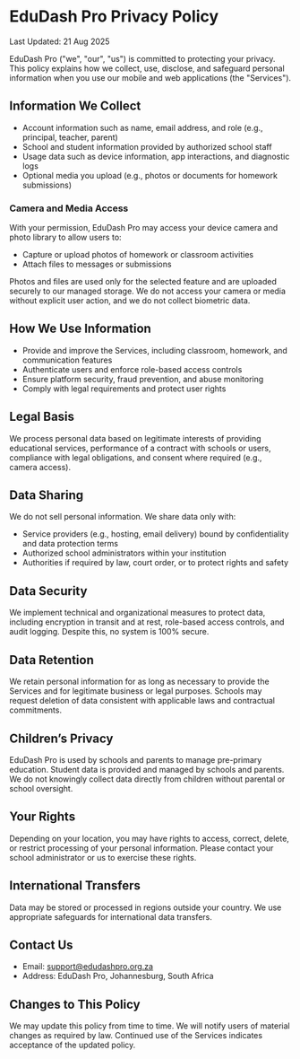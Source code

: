 # EduDash Pro Privacy Policy

Last Updated: 21 Aug 2025

EduDash Pro ("we", "our", "us") is committed to protecting your privacy. This policy explains how we collect, use, disclose, and safeguard personal information when you use our mobile and web applications (the "Services").

## Information We Collect
- Account information such as name, email address, and role (e.g., principal, teacher, parent)
- School and student information provided by authorized school staff
- Usage data such as device information, app interactions, and diagnostic logs
- Optional media you upload (e.g., photos or documents for homework submissions)

### Camera and Media Access
With your permission, EduDash Pro may access your device camera and photo library to allow users to:
- Capture or upload photos of homework or classroom activities
- Attach files to messages or submissions

Photos and files are used only for the selected feature and are uploaded securely to our managed storage. We do not access your camera or media without explicit user action, and we do not collect biometric data.

## How We Use Information
- Provide and improve the Services, including classroom, homework, and communication features
- Authenticate users and enforce role-based access controls
- Ensure platform security, fraud prevention, and abuse monitoring
- Comply with legal requirements and protect user rights

## Legal Basis
We process personal data based on legitimate interests of providing educational services, performance of a contract with schools or users, compliance with legal obligations, and consent where required (e.g., camera access).

## Data Sharing
We do not sell personal information. We share data only with:
- Service providers (e.g., hosting, email delivery) bound by confidentiality and data protection terms
- Authorized school administrators within your institution
- Authorities if required by law, court order, or to protect rights and safety

## Data Security
We implement technical and organizational measures to protect data, including encryption in transit and at rest, role-based access controls, and audit logging. Despite this, no system is 100% secure.

## Data Retention
We retain personal information for as long as necessary to provide the Services and for legitimate business or legal purposes. Schools may request deletion of data consistent with applicable laws and contractual commitments.

## Children’s Privacy
EduDash Pro is used by schools and parents to manage pre-primary education. Student data is provided and managed by schools and parents. We do not knowingly collect data directly from children without parental or school oversight.

## Your Rights
Depending on your location, you may have rights to access, correct, delete, or restrict processing of your personal information. Please contact your school administrator or us to exercise these rights.

## International Transfers
Data may be stored or processed in regions outside your country. We use appropriate safeguards for international data transfers.

## Contact Us
- Email: support@edudashpro.org.za
- Address: EduDash Pro, Johannesburg, South Africa

## Changes to This Policy
We may update this policy from time to time. We will notify users of material changes as required by law. Continued use of the Services indicates acceptance of the updated policy.

